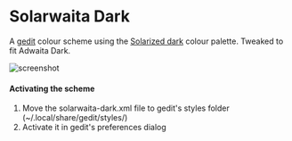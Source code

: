 # Solarwaita Dark

A [gedit](https://wiki.gnome.org/Apps/Gedit) colour scheme using the [Solarized dark](https://ethanschoonover.com/solarized/) colour palette. Tweaked to fit Adwaita Dark.

![screenshot](https://user-images.githubusercontent.com/15643750/147054081-ae8fbb1c-a9c9-4c77-b4e0-6e1639f708cd.png)

#### Activating the scheme

1. Move the solarwaita-dark.xml file to gedit's styles folder (~/.local/share/gedit/styles/)
2. Activate it in gedit's preferences dialog
